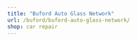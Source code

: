 ```yaml
---
title: "Buford Auto Glass Network"
url: /buford/buford-auto-glass-network/
shop: car repair
---
```

